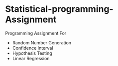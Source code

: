 # Statistical-programming-Assignment
Programming Assignment For 
- Random Number Generation
- Confidence Interval
- Hypothesis Testing
- Linear Regression
